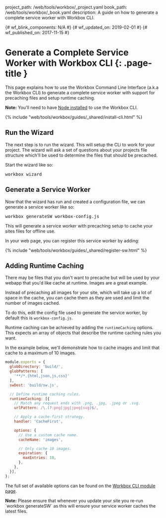 project_path: /web/tools/workbox/_project.yaml
book_path: /web/tools/workbox/_book.yaml
description: A guide on how to generate a complete service worker with Workbox CLI.

{# wf_blink_components: N/A #}
{# wf_updated_on: 2019-02-01 #}
{# wf_published_on: 2017-11-15 #}

# Generate a Complete Service Worker with Workbox CLI {: .page-title }

This page explains how to use the Workbox Command Line Interface (a.k.a the
Workbox CLI) to generate a complete service worker with support for precaching
files and setup runtime caching.

<aside class="note"><b>Note:</b> You'll need to have
<a href="https://nodejs.org/en/download/">Node installed</a> to use the
Workbox CLI.</aside>

{% include "web/tools/workbox/guides/_shared/install-cli.html" %}

## Run the Wizard

The next step is to run the wizard. This will setup the CLi to work for your
project. The wizard will ask a set of questions about your projects file
structure which'll be used to determine the files that should be precached.

Start the wizard like so:

<pre class="devsite-terminal">
workbox wizard
</pre>

## Generate a Service Worker

Now that the wizard has run and created a configuration file, we can generate
a service worker like so:

<pre class="devsite-terminal">
workbox generateSW workbox-config.js
</pre>

This will generate a service worker with precaching setup to cache your sites
files for offline use.

In your web page, you can register this service worker by adding:

{% include "web/tools/workbox/guides/_shared/register-sw.html" %}

## Adding Runtime Caching

There may be files that you don't want to precache but will be used by
your webapp that you'd like cache at runtime. Images are a great example.

Instead of precaching all images for your site, which will take up a lot of
space in the cache, you can cache them as they are used and limit the number
of images cached.

To do this, edit the config file used to generate the service worker, by default
this is `workbox-config.js`.

Runtime caching can be achieved by adding the `runtimeCaching` options. This
expects an array of objects that describe the runtime caching rules you want.

In the example below, we'll demonstrate how to cache images and limit that
cache to a maximum of 10 images.

```javascript
module.exports = {
  globDirectory: 'build/',
  globPatterns: [
    '**/*.{html,json,js,css}'
  ],
  swDest: 'build/sw.js',

  // Define runtime caching rules.
  runtimeCaching: [{
    // Match any request ends with .png, .jpg, .jpeg or .svg.
    urlPattern: /\.(?:png|jpg|jpeg|svg)$/,

    // Apply a cache-first strategy.
    handler: 'CacheFirst',

    options: {
      // Use a custom cache name.
      cacheName: 'images',

      // Only cache 10 images.
      expiration: {
        maxEntries: 10,
      },
    },
  }],
};
```

The full set of available options can be found on the
[Workbox CLI module page](/web/tools/workbox/modules/workbox-cli).

<aside class="note"><b>Note:</b> Please ensure that whenever you update your
site you re-run `workbox generateSW` as this will ensure your service worker
caches the latest files.</aside>
